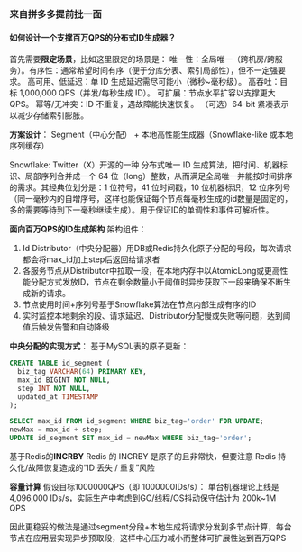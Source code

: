 ### 来自拼多多提前批一面

#### 如何设计一个支撑百万QPS的分布式ID生成器？

首先需要**限定场景**，比如这里限定的场景是：
唯一性：全局唯一（跨机房/跨服务）。有序性：通常希望时间有序（便于分库分表、索引局部性），但不一定强要求。
高可用、低延迟：单 ID 生成延迟需尽可能小（微秒~毫秒级）。
高吞吐：目标 1,000,000 QPS（并发/每秒生成 ID）。
可扩展：节点水平扩容以支撑更大 QPS。
幂等/无冲突：ID 不重复，遇故障能快速恢复。
（可选）64-bit 紧凑表示以减少存储索引膨胀。

**方案设计**：
Segment（中心分配） + 本地高性能生成器（Snowflake-like 或本地序列缓存）

Snowflake: Twitter（X）开源的一种 分布式唯一 ID 生成算法，把时间、机器标识、局部序列合并成一个 64 位（long）整数，从而满足全局唯一并能按时间排序的需求。其经典位划分是：1 位符号，41 位时间戳，10 位机器标识，12 位序列号（同一毫秒内的自增序号，这样也能保证每个节点每毫秒生成的id数量是固定的，多的需要等待到下一毫秒继续生成）。用于保证ID的单调性和事件可解析性。

**面向百万QPS的ID生成架构**
架构组件：
1. Id Distributor（中央分配器）用DB或Redis持久化原子分配的号段，每次请求都会将max_id加上step后返回给请求者
2. 各服务节点从Distributor中拉取一段，在本地内存中以AtomicLong或更高性能分配方式发放ID，节点在剩余数量小于阈值时异步获取下一段来确保不断生成新的请求。
3. 节点使用时间+序列号基于Snowflake算法在节点内部生成有序的ID
4. 实时监控本地剩余的段、请求延迟、Distributor分配慢或失败等问题，达到阈值后触发告警和自动降级

**中央分配的实现方式**：
基于MySQL表的原子更新：
```sql
CREATE TABLE id_segment (
  biz_tag VARCHAR(64) PRIMARY KEY,
  max_id BIGINT NOT NULL,
  step INT NOT NULL,
  updated_at TIMESTAMP
);

SELECT max_id FROM id_segment WHERE biz_tag='order' FOR UPDATE;
newMax = max_id + step; 
UPDATE id_segment SET max_id = newMax WHERE biz_tag='order';
```

基于Redis的**INCRBY**
Redis 的 INCRBY 是原子的且非常快，但要注意 Redis 持久化/故障恢复造成的“ID 丢失 / 重复”风险

**容量计算**
假设目标1000000QPS（即 1000000IDs/s）：
单台机器理论上线是 4,096,000 IDs/s，实际生产中考虑到GC/线程/OS抖动保守估计为 200k~1M QPS

因此更稳妥的做法是通过segment分段+本地生成将请求分发到多节点计算，每台节点在应用层实现异步预取段，这样中心压力减小而整体可扩展性达到百万QPS